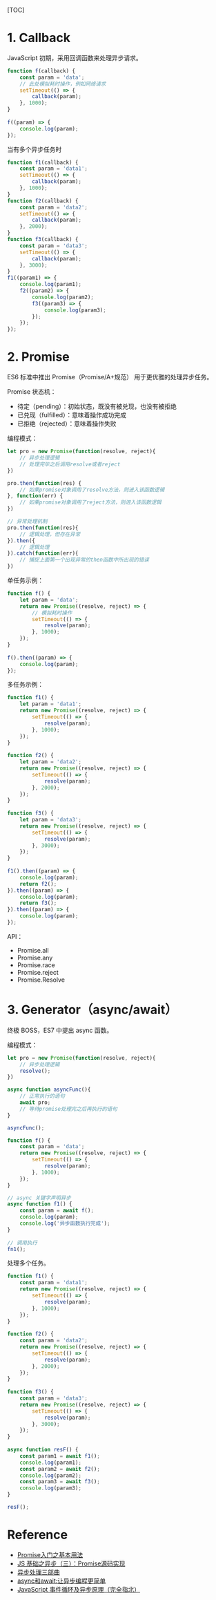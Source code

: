 [TOC]

# 1. Callback

JavaScript 初期，采用回调函数来处理异步请求。

```js
function f(callback) {
    const param = 'data';
    // 此处模拟耗时操作，例如网络请求
    setTimeout(() => {
        callback(param);
    }, 1000);
}
 
f((param) => {
    console.log(param);
});
```

当有多个异步任务时

```js
function f1(callback) {
    const param = 'data1';
    setTimeout(() => {
        callback(param);
    }, 1000);
}
function f2(callback) {
    const param = 'data2';
    setTimeout(() => {
        callback(param);
    }, 2000);
}
function f3(callback) {
    const param = 'data3';
    setTimeout(() => {
        callback(param);
    }, 3000);
}
f1((param1) => {
    console.log(param1);
    f2((param2) => {
        console.log(param2);
        f3((param3) => {
            console.log(param3);
        });
    });
});
```

# 2. Promise

ES6 标准中推出 Promise（Promise/A+规范） 用于更优雅的处理异步任务。

Promise 状态机：

- 待定（pending）：初始状态，既没有被兑现，也没有被拒绝
- 已兑现（fulfilled）：意味着操作成功完成
- 已拒绝（rejected）：意味着操作失败

编程模式：

```js
let pro = new Promise(function(resolve, reject){
    // 异步处理逻辑
    // 处理完毕之后调用resolve或者reject
})

pro.then(function(res) {
    // 如果promise对象调用了resolve方法，则进入该函数逻辑
}, function(err) {
    // 如果promise对象调用了reject方法，则进入该函数逻辑
})

// 异常处理机制
pro.then(function(res){
    // 逻辑处理，但存在异常
}).then({
    // 逻辑处理
}).catch(function(err){
    // 捕捉上面第一个出现异常的then函数中所出现的错误
})
```

单任务示例：

```js
function f() {
    let param = 'data';
    return new Promise((resolve, reject) => {
        // 模拟耗时操作
        setTimeout(() => {
            resolve(param);
        }, 1000);
    });
}
 
f().then((param) => {
    console.log(param);
});
```

多任务示例：

```js
function f1() {
    let param = 'data1';
    return new Promise((resolve, reject) => {
        setTimeout(() => {
            resolve(param);
        }, 1000);
    });
}
 
function f2() {
    let param = 'data2';
    return new Promise((resolve, reject) => {
        setTimeout(() => {
            resolve(param);
        }, 2000);
    });
}
 
function f3() {
    let param = 'data3';
    return new Promise((resolve, reject) => {
        setTimeout(() => {
            resolve(param);
        }, 3000);
    });
}
 
f1().then((param) => {
    console.log(param);
    return f2();
}).then((param) => {
    console.log(param);
    return f3();
}).then((param) => {
    console.log(param);
});
```

API：

- Promise.all
- Promise.any
- Promise.race
- Promise.reject
- Promise.Resolve

# 3. Generator（async/await）

终极 BOSS，ES7 中提出 async 函数。

编程模式：

```js
let pro = new Promise(function(resolve, reject){
    // 异步处理逻辑
    resolve();
})

async function asyncFunc(){
    // 正常执行的语句
    await pro;
    // 等待promise处理完之后再执行的语句
}

asyncFunc();
```

```js
function f() {
    const param = 'data';
    return new Promise((resolve, reject) => {
        setTimeout(() => {
            resolve(param);
        }, 1000);
    });
}

// async 关键字声明异步
async function f1() {
    const param = await f();
    console.log(param);
    console.log('异步函数执行完成');
}
 
// 调用执行
fn1();
```

处理多个任务。

```js
function f1() {
    const param = 'data1';
    return new Promise((resolve, reject) => {
        setTimeout(() => {
            resolve(param);
        }, 1000);
    });
}
 
function f2() {
    const param = 'data2';
    return new Promise((resolve, reject) => {
        setTimeout(() => {
            resolve(param);
        }, 2000);
    });
}
 
function f3() {
    const param = 'data3';
    return new Promise((resolve, reject) => {
        setTimeout(() => {
            resolve(param);
        }, 3000);
    });
}
 
async function resF() {
    const param1 = await f1();
    console.log(param1);
    const param2 = await f2();
    console.log(param2);
    const param3 = await f3();
    console.log(param3);
}

resF();
```

# Reference

* [Promise入门之基本用法](https://segmentfault.com/a/1190000018691968)
* [JS 基础之异步（三）：Promise源码实现](https://github.com/sisterAn/blog/issues/13)
* [异步处理三部曲](https://www.codeleading.com/article/23152454682/)
* [async和await:让异步编程更简单](https://developer.mozilla.org/zh-CN/docs/learn/JavaScript/%E5%BC%82%E6%AD%A5/Async_await)
* [JavaScript 事件循环及异步原理（完全指北）](https://juejin.cn/post/6844903692752142343)